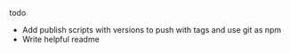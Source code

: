 todo
- Add publish scripts with versions to push with tags and use git as npm
- Write helpful readme
